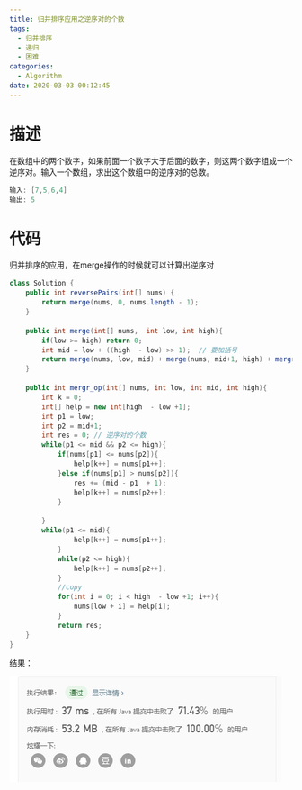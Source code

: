 ```yaml
---
title: 归并排序应用之逆序对的个数
tags:
  - 归并排序
  - 递归
  - 困难
categories:
  - Algorithm
date: 2020-03-03 00:12:45
---
```



# 描述

在数组中的两个数字，如果前面一个数字大于后面的数字，则这两个数字组成一个逆序对。输入一个数组，求出这个数组中的逆序对的总数。

```java
输入: [7,5,6,4]
输出: 5
```

# 代码

归并排序的应用，在merge操作的时候就可以计算出逆序对

```java
class Solution {
    public int reversePairs(int[] nums) {
        return merge(nums, 0, nums.length - 1);
    }

    public int merge(int[] nums,  int low, int high){
        if(low >= high) return 0;
        int mid = low + ((high  - low) >> 1);  // 要加括号
        return merge(nums, low, mid) + merge(nums, mid+1, high) + mergr_op(nums, low, mid, high);
    }

    public int mergr_op(int[] nums, int low, int mid, int high){
        int k = 0; 
        int[] help = new int[high  - low +1];
        int p1 = low;
        int p2 = mid+1;
        int res = 0; // 逆序对的个数
        while(p1 <= mid && p2 <= high){
            if(nums[p1] <= nums[p2]){
                help[k++] = nums[p1++];
            }else if(nums[p1] > nums[p2]){
                res += (mid - p1  + 1);
                help[k++] = nums[p2++];
            }
            
        }
        while(p1 <= mid){
                help[k++] = nums[p1++];
            }
            while(p2 <= high){
                help[k++] = nums[p2++];
            }
            //copy
            for(int i = 0; i < high  - low +1; i++){
                nums[low + i] = help[i];
            }
            return res;
    }
}
```

结果：

<img src="归并排序应用之逆序对的个数/1583165852834.png" alt="1583165852834" style="zoom:100%;" />